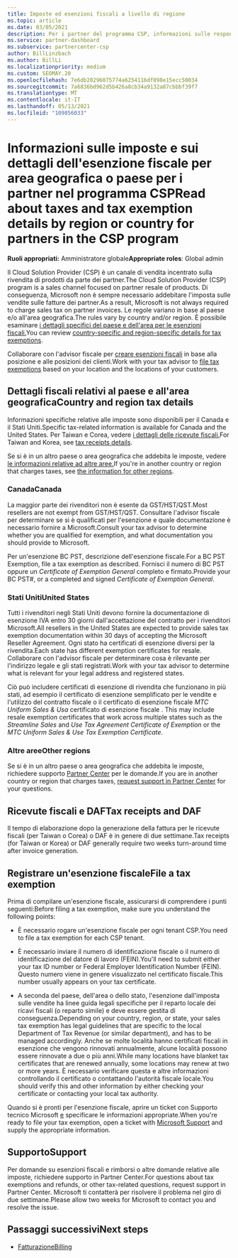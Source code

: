 ```yaml
---
title: Imposte ed esenzioni fiscali a livello di regione
ms.topic: article
ms.date: 03/05/2021
description: Per i partner del programma CSP, informazioni sulle responsabilità fiscali per area, su come inviare esenzioni fiscali per le vendite CSP e su come ottenere supporto per le domande fiscali.
ms.service: partner-dashboard
ms.subservice: partnercenter-csp
author: BillLinzbach
ms.author: BillLi
ms.localizationpriority: medium
ms.custom: SEOMAY.20
ms.openlocfilehash: 7e6db20296075774a6254116df898e15ecc50034
ms.sourcegitcommit: 7a6836bd962d5b426a8cb34a9132a87cbbbf39f7
ms.translationtype: MT
ms.contentlocale: it-IT
ms.lasthandoff: 05/13/2021
ms.locfileid: "109856033"
---
```

# <a name="read-about-taxes-and-tax-exemption-details-by-region-or-country-for-partners-in-the-csp-program"></a><span data-ttu-id="2d5e2-103">Informazioni sulle imposte e sui dettagli dell'esenzione fiscale per area geografica o paese per i partner nel programma CSP</span><span class="sxs-lookup"><span data-stu-id="2d5e2-103">Read about taxes and tax exemption details by region or country for partners in the CSP program</span></span>

<span data-ttu-id="2d5e2-104">**Ruoli appropriati:** Amministratore globale</span><span class="sxs-lookup"><span data-stu-id="2d5e2-104">**Appropriate roles**: Global admin</span></span>

<span data-ttu-id="2d5e2-105">Il Cloud Solution Provider (CSP) è un canale di vendita incentrato sulla rivendita di prodotti da parte dei partner.</span><span class="sxs-lookup"><span data-stu-id="2d5e2-105">The Cloud Solution Provider (CSP) program is a sales channel focused on partner resale of products.</span></span> <span data-ttu-id="2d5e2-106">Di conseguenza, Microsoft non è sempre necessario addebitare l'imposta sulle vendite sulle fatture dei partner.</span><span class="sxs-lookup"><span data-stu-id="2d5e2-106">As a result, Microsoft is not always required to charge sales tax on partner invoices.</span></span> <span data-ttu-id="2d5e2-107">Le regole variano in base al paese e/o all'area geografica.</span><span class="sxs-lookup"><span data-stu-id="2d5e2-107">The rules vary by country and/or region.</span></span> <span data-ttu-id="2d5e2-108">È possibile esaminare [i dettagli specifici del paese e dell'area per le esenzioni fiscali.](#country-and-region-tax-details)</span><span class="sxs-lookup"><span data-stu-id="2d5e2-108">You can review [country-specific and region-specific details for tax exemptions](#country-and-region-tax-details).</span></span>

<span data-ttu-id="2d5e2-109">Collaborare con l'advisor fiscale per [creare esenzioni fiscali](#file-a-tax-exemption) in base alla posizione e alle posizioni dei clienti.</span><span class="sxs-lookup"><span data-stu-id="2d5e2-109">Work with your tax advisor to [file tax exemptions](#file-a-tax-exemption) based on your location and the locations of your customers.</span></span>

## <a name="country-and-region-tax-details"></a><span data-ttu-id="2d5e2-110">Dettagli fiscali relativi al paese e all'area geografica</span><span class="sxs-lookup"><span data-stu-id="2d5e2-110">Country and region tax details</span></span>

<span data-ttu-id="2d5e2-111">Informazioni specifiche relative alle imposte sono disponibili per il Canada e il Stati Uniti.</span><span class="sxs-lookup"><span data-stu-id="2d5e2-111">Specific tax-related information is available for Canada and the United States.</span></span> <span data-ttu-id="2d5e2-112">Per Taiwan e Corea, vedere [i dettagli delle ricevute fiscali.](#tax-receipts-and-daf)</span><span class="sxs-lookup"><span data-stu-id="2d5e2-112">For Taiwan and Korea, see [tax receipts details](#tax-receipts-and-daf).</span></span>

<span data-ttu-id="2d5e2-113">Se si è in un altro paese o area geografica che addebita le imposte, vedere [le informazioni relative ad altre aree.](#other-regions)</span><span class="sxs-lookup"><span data-stu-id="2d5e2-113">If you're in another country or region that charges taxes, see [the information for other regions](#other-regions).</span></span>


### <a name="canada"></a><span data-ttu-id="2d5e2-114">Canada</span><span class="sxs-lookup"><span data-stu-id="2d5e2-114">Canada</span></span>

<span data-ttu-id="2d5e2-115">La maggior parte dei rivenditori non è esente da GST/HST/QST.</span><span class="sxs-lookup"><span data-stu-id="2d5e2-115">Most resellers are not exempt from GST/HST/QST.</span></span> <span data-ttu-id="2d5e2-116">Consultare l'advisor fiscale per determinare se si è qualificati per l'esenzione e quale documentazione è necessario fornire a Microsoft.</span><span class="sxs-lookup"><span data-stu-id="2d5e2-116">Consult your tax advisor to determine whether you are qualified for exemption, and what documentation you should provide to Microsoft.</span></span>

<span data-ttu-id="2d5e2-117">Per un'esenzione BC PST, descrizione dell'esenzione fiscale.</span><span class="sxs-lookup"><span data-stu-id="2d5e2-117">For a BC PST Exemption, file a tax exemption as described.</span></span> <span data-ttu-id="2d5e2-118">Fornisci il numero di BC PST oppure un *Certificate of Exemption General* completo e firmato.</span><span class="sxs-lookup"><span data-stu-id="2d5e2-118">Provide your BC PST#, or a completed and signed *Certificate of Exemption General*.</span></span>

### <a name="united-states"></a><span data-ttu-id="2d5e2-119">Stati Uniti</span><span class="sxs-lookup"><span data-stu-id="2d5e2-119">United States</span></span>

<span data-ttu-id="2d5e2-120">Tutti i rivenditori negli Stati Uniti devono fornire la documentazione di esenzione IVA entro 30 giorni dall'accettazione del contratto per i rivenditori Microsoft.</span><span class="sxs-lookup"><span data-stu-id="2d5e2-120">All resellers in the United States are expected to provide sales tax exemption documentation within 30 days of accepting the Microsoft Reseller Agreement.</span></span> <span data-ttu-id="2d5e2-121">Ogni stato ha certificati di esenzione diversi per la rivendita.</span><span class="sxs-lookup"><span data-stu-id="2d5e2-121">Each state has different exemption certificates for resale.</span></span> <span data-ttu-id="2d5e2-122">Collaborare con l'advisor fiscale per determinare cosa è rilevante per l'indirizzo legale e gli stati registrati.</span><span class="sxs-lookup"><span data-stu-id="2d5e2-122">Work with your tax advisor to determine what is relevant for your legal address and registered states.</span></span>

<span data-ttu-id="2d5e2-123">Ciò può includere certificati di esenzione di  rivendita che funzionano in più stati, ad esempio il certificato di esenzione semplificato per le vendite e l'utilizzo del contratto fiscale o il certificato di esenzione fiscale *MTC Uniform Sales & Usa* certificato di esenzione fiscale . </span><span class="sxs-lookup"><span data-stu-id="2d5e2-123">This may include resale exemption certificates that work across multiple states such as the *Streamline Sales* and *Use Tax Agreement Certificate of Exemption* or the *MTC Uniform Sales & Use Tax Exemption Certificate*.</span></span>

### <a name="other-regions"></a><span data-ttu-id="2d5e2-124">Altre aree</span><span class="sxs-lookup"><span data-stu-id="2d5e2-124">Other regions</span></span>

<span data-ttu-id="2d5e2-125">Se si è in un altro paese o area geografica che addebita le imposte, richiedere supporto [Partner Center](#support) per le domande.</span><span class="sxs-lookup"><span data-stu-id="2d5e2-125">If you are in another country or region that charges taxes, [request support in Partner Center](#support) for your questions.</span></span>

## <a name="tax-receipts-and-daf"></a><span data-ttu-id="2d5e2-126">Ricevute fiscali e DAF</span><span class="sxs-lookup"><span data-stu-id="2d5e2-126">Tax receipts and DAF</span></span>

<span data-ttu-id="2d5e2-127">Il tempo di elaborazione dopo la generazione della fattura per le ricevute fiscali (per Taiwan o Corea) o DAF è in genere di due settimane.</span><span class="sxs-lookup"><span data-stu-id="2d5e2-127">Tax receipts (for Taiwan or Korea) or DAF generally require two weeks turn-around time after invoice generation.</span></span>

## <a name="file-a-tax-exemption"></a><span data-ttu-id="2d5e2-128">Registrare un'esenzione fiscale</span><span class="sxs-lookup"><span data-stu-id="2d5e2-128">File a tax exemption</span></span>

<span data-ttu-id="2d5e2-129">Prima di compilare un'esenzione fiscale, assicurarsi di comprendere i punti seguenti:</span><span class="sxs-lookup"><span data-stu-id="2d5e2-129">Before filing a tax exemption, make sure you understand the following points:</span></span>

- <span data-ttu-id="2d5e2-130">È necessario rogare un'esenzione fiscale per ogni tenant CSP.</span><span class="sxs-lookup"><span data-stu-id="2d5e2-130">You need to file a tax exemption for each CSP tenant.</span></span>

- <span data-ttu-id="2d5e2-131">È necessario inviare il numero di identificazione fiscale o il numero di identificazione del datore di lavoro (FEIN).</span><span class="sxs-lookup"><span data-stu-id="2d5e2-131">You'll need to submit either your tax ID number or Federal Employer Identification Number (FEIN).</span></span> <span data-ttu-id="2d5e2-132">Questo numero viene in genere visualizzato nel certificato fiscale.</span><span class="sxs-lookup"><span data-stu-id="2d5e2-132">This number usually appears on your tax certificate.</span></span>

- <span data-ttu-id="2d5e2-133">A seconda del paese, dell'area o dello stato, l'esenzione dall'imposta sulle vendite ha linee guida legali specifiche per il reparto locale dei ricavi fiscali (o reparto simile) e deve essere gestita di conseguenza.</span><span class="sxs-lookup"><span data-stu-id="2d5e2-133">Depending on your country, region, or state, your sales tax exemption has legal guidelines that are specific to the local Department of Tax Revenue (or similar department), and has to be managed accordingly.</span></span> <span data-ttu-id="2d5e2-134">Anche se molte località hanno certificati fiscali in esenzione che vengono rinnovati annualmente, alcune località possono essere rinnovate a due o più anni.</span><span class="sxs-lookup"><span data-stu-id="2d5e2-134">While many locations have blanket tax certificates that are renewed annually, some locations may renew at two or more years.</span></span> <span data-ttu-id="2d5e2-135">È necessario verificare questa e altre informazioni controllando il certificato o contattando l'autorità fiscale locale.</span><span class="sxs-lookup"><span data-stu-id="2d5e2-135">You should verify this and other information by either checking your certificate or contacting your local tax authority.</span></span>

<span data-ttu-id="2d5e2-136">Quando si è pronti per l'esenzione fiscale, aprire un ticket con Supporto tecnico Microsoft [e](https://partner.microsoft.com/dashboard/support/csp/servicerequests/create?stage=2&topicid=92930319-ced6-c18b-d7a6-d62b22d60aa5) specificare le informazioni appropriate.</span><span class="sxs-lookup"><span data-stu-id="2d5e2-136">When you're ready to file your tax exemption, open a ticket with [Microsoft Support](https://partner.microsoft.com/dashboard/support/csp/servicerequests/create?stage=2&topicid=92930319-ced6-c18b-d7a6-d62b22d60aa5) and supply the appropriate information.</span></span>

## <a name="support"></a><span data-ttu-id="2d5e2-137">Supporto</span><span class="sxs-lookup"><span data-stu-id="2d5e2-137">Support</span></span>

<span data-ttu-id="2d5e2-138">Per domande su esenzioni fiscali e rimborsi o altre domande relative alle imposte, richiedere supporto in Partner Center.</span><span class="sxs-lookup"><span data-stu-id="2d5e2-138">For questions about tax exemptions and refunds, or other tax-related questions, request support in Partner Center.</span></span> <span data-ttu-id="2d5e2-139">Microsoft ti contatterà per risolvere il problema nel giro di due settimane.</span><span class="sxs-lookup"><span data-stu-id="2d5e2-139">Please allow two weeks for Microsoft to contact you and resolve the issue.</span></span>

## <a name="next-steps"></a><span data-ttu-id="2d5e2-140">Passaggi successivi</span><span class="sxs-lookup"><span data-stu-id="2d5e2-140">Next steps</span></span>

- [<span data-ttu-id="2d5e2-141">Fatturazione</span><span class="sxs-lookup"><span data-stu-id="2d5e2-141">Billing</span></span>](billing.md)

